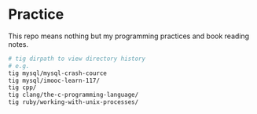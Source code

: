 # Practice

This repo means nothing but my programming practices and book reading notes.

```bash
# tig dirpath to view directory history
# e.g.
tig mysql/mysql-crash-cource
tig mysql/imooc-learn-117/
tig cpp/
tig clang/the-c-programming-language/
tig ruby/working-with-unix-processes/
```
